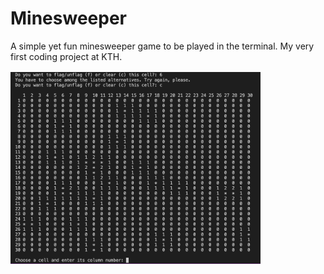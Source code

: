 # Minesweeper
A simple yet fun minesweeper game to be played in the terminal. My very first coding project at KTH.

<img
  src="/Minesweeper.png"
  alt="Minesweeper"
  style="width:400px; padding-top:2px;">
